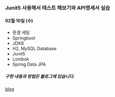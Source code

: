 ### Junit5 사용해서 테스트 해보기와 API명세서 실습
#### 02월 10일 (수)

- 환경 세팅
- Springboot
- JDK8
- H2, MySQL Database
- Junit5
- Lombok
- Spring Data JPA


##### 구현 내용과 방법은 블로그에 있습니다.
[blog](https://blog.naver.com/PostView.nhn?blogId=ehszl409&logNo=222234829966&categoryNo=53&parentCategoryNo=0&viewDate=&currentPage=3&postListTopCurrentPage=&from=postList&userTopListOpen=true&userTopListCount=5&userTopListManageOpen=false&userTopListCurrentPage=3, "blog")

